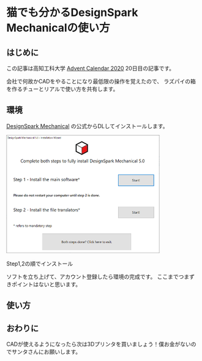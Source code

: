 
# 猫でも分かるDesignSpark Mechanicalの使い方

## はじめに
この記事は高知工科大学 
[Advent Calendar 2020](https://adventar.org/calendars/5887) 
20日目の記事です。

会社で何故かCADをやることになり最低限の操作を覚えたので、
ラズパイの箱を作るチューとリアルで使い方を共有します。

## 環境

[DesignSpark Mechanical](https://www.rs-online.com/designspark/mechanical-software-jp)
の公式からDLしてインストールします。

<img src="img/1.png" width=400>

Step1,2の順でインストール

ソフトを立ち上げて、アカウント登録したら環境の完成です。
ここまでつまずきポイントはないと思います。

## 使い方

### 

## おわりに

CADが使えるようになったら次は3Dプリンタを買いましょう！僕お金がないのでサンタさんにお願いします。